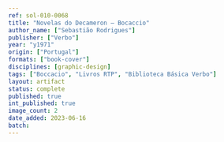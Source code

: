 ```yaml
---
ref: sol-010-0068
title: "Novelas do Decameron — Bocaccio"
author_name: ["Sebastião Rodrigues"]
publisher: ["Verbo"]
year: "y1971"
origin: ["Portugal"]
formats: ["book-cover"]
disciplines: [graphic-design]
tags: ["Boccacio", "Livros RTP", "Biblioteca Básica Verbo"]
layout: artifact
status: complete
published: true
int_published: true
image_count: 2
date_added: 2023-06-16
batch:
---
```

